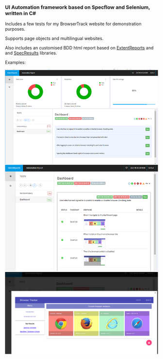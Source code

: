 ### UI Automation framework based on Specflow and Selenium, written in C#

Includes a few tests for my BrowserTrack website for demonstration purposes.

Supports page objects and multilingual websites.

Also includes an customised BDD html report based on [ExtentReports](https://github.com/anshooarora/extentreports-csharp) and and [SpecResults](https://github.com/timschlechter/SpecResults) libraries.  

Examples:

![alt text](https://github.com/Stu-P/BrowserTrack.EndToEndTests/blob/master/doc/bt01.PNG "image 1")  
![alt text](https://github.com/Stu-P/BrowserTrack.EndToEndTests/blob/master/doc/bt02.PNG "image 2")  
![alt text](https://github.com/Stu-P/BrowserTrack.EndToEndTests/blob/master/doc/bt03.PNG "image 3")




